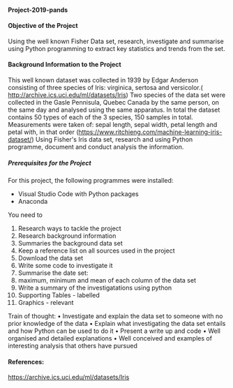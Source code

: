#### Project-2019-pands

#### Objective of the Project
Using the well known Fisher Data set, research, investigate and summarise using Python programming to extract key statistics and trends from the set. 

#### Background Information to the Project
This well known dataset was collected in 1939 by Edgar Anderson consisting of three species of Iris: virginica, sertosa and versicolor.( http://archive.ics.uci.edu/ml/datasets/Iris) Two species of the data set were collected in the Gasle Pennisula, Quebec Canada by the same person, on the same day and analysed using the same apparatus. In total the dataset contains 50 types of each of the 3 species, 150 samples in total. Measurements were taken of: sepal length, sepal width, petal length and petal with, in that order (https://www.ritchieng.com/machine-learning-iris-dataset/)
Using Fisher's Iris data set, research and using Python programme, document and conduct analysis the information. 

##### Prerequisites for the Project

For this project,  the following programmes were installed: 
 - Visual Studio Code with Python packages
 - Anaconda


You need to 
1.	Research ways to tackle the project
2.	Research background information
3.	Summaries the background data set
4.	Keep a reference list on all sources used in the project
5.	Download the data set
6.	Write some code to investigate it
7.	Summarise the date set: 
8.	maximum, minimum and mean of each column of the data set
9.	Write a summary of the investigatations using python
10.	Supporting Tables - labelled
11.	Graphics  - relevant

Train of thought: 
•	Investigate and explain the data set to someone with no prior knowledge of the data
•	Explain what investigating the data set entails and how Python can be used to do it
•	Present a write up and code
•	Well organised and detailed explanations
•	Well conceived and examples of interesting analysis that others have pursued



#### References: 
https://archive.ics.uci.edu/ml/datasets/Iris
